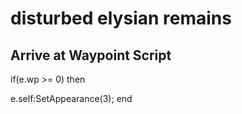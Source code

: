 # disturbed elysian remains


## Arrive at Waypoint Script

if(e.wp >= 0) then


e.self:SetAppearance(3);
end

